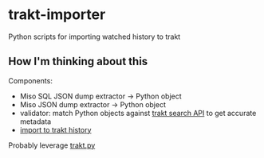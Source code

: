 # trakt-importer
Python scripts for importing watched history to trakt

## How I'm thinking about this
Components:
* Miso SQL JSON dump extractor &rarr; Python object
* Miso JSON dump extractor &rarr; Python object
* validator: match Python objects against [trakt search API](https://trakt.docs.apiary.io/#reference/search/text-query/get-text-query-results) to get accurate metadata
* [import to trakt history](https://trakt.docs.apiary.io/#reference/sync/add-to-history/add-items-to-watched-history)


Probably leverage [trakt.py](https://github.com/fuzeman/trakt.py)
